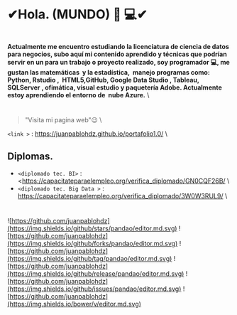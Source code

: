 
# ✔Hola. (MUNDO)  👀 💻✔ 
 \
**Actualmente me encuentro estudiando la licenciatura de ciencia de datos para negocios, subo aquí mi contenido aprendido y técnicas que podrían servir en un para un trabajo o proyecto realizado, soy programador 💻, me gustan las matemáticas  y la estadística,  manejo programas como: Python, Rstudio ,  HTML5,GitHub, Google Data Studio , Tableau, SQLServer , ofimática, visual estudio y paquetería Adobe.
Actualmente estoy aprendiendo el entorno de  nube Azure.** \ 
#
> "Visita mi pagina web"😉 \

`<link >` : <https://juanpablohdz.github.io/portafolio1.0/>  \


## Diplomas.  

- `<diplomado tec. BI>` : <https://capacitateparaelempleo.org/verifica_diplomado/GN0CQF26B/  \
- `<diplomado tec. Big Data >` : <https://capacitateparaelempleo.org/verifica_diplomado/3W0W3RUL9/>  \

# 
![https://github.com/juanpablohdz](https://img.shields.io/github/stars/pandao/editor.md.svg) ![https://github.com/juanpablohdz](https://img.shields.io/github/forks/pandao/editor.md.svg) ![https://github.com/juanpablohdz](https://img.shields.io/github/tag/pandao/editor.md.svg) ![https://github.com/juanpablohdz](https://img.shields.io/github/release/pandao/editor.md.svg) ![https://github.com/juanpablohdz](https://img.shields.io/github/issues/pandao/editor.md.svg) ![https://github.com/juanpablohdz](https://img.shields.io/bower/v/editor.md.svg)

